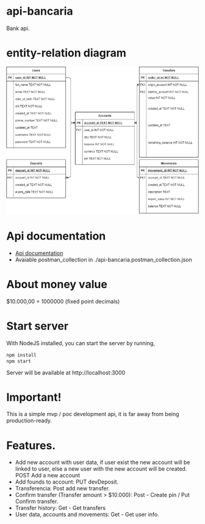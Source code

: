 # api-bancaria
Bank api.

# entity-relation diagram
![entity-relation](./api-bancaria-entidad-relacion.drawio.png?raw=true "DB")

# Api documentation

- [Api documentation](https://documenter.getpostman.com/view/12146233/UUy386Y2)
- Avaiable postman_collection in ./api-bancaria.postman_collection.json

# About money value
$10.000,00 = 1000000 (fixed point decimals)


# Start server
With NodeJS installed, you can start the server by running,

```
npm install
npm start
```
Server will be available at http://localhost:3000

# Important!
This is a simple mvp / poc development api, it is far away from being production-ready.

# Features. 
- Add new account with user data, if user exist the new account will be linked to user, else a new user with the new account will be created. POST Add a new account
- Add founds to account: PUT devDeposit. 
- Transferencia: Post add new transfer. 
- Confirm transfer  (Transfer amount > $10.000): Post - Create pin / Put Confirm transfer. 
- Transfer history: Get - Get transfers
- User data, accounts and movements: Get - Get user info.  
